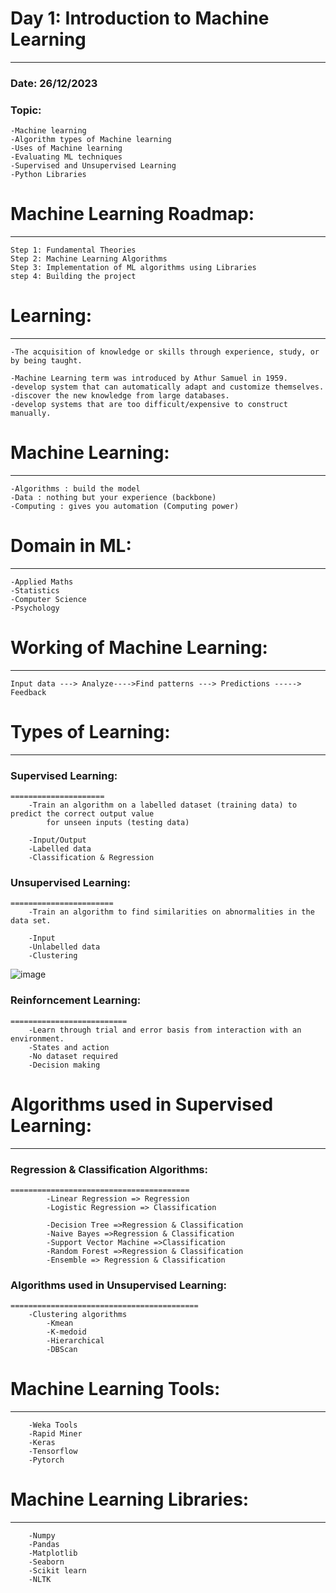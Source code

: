 # Day 1: Introduction to Machine Learning
------------------------------------------
### Date: 26/12/2023
### Topic:
	-Machine learning
	-Algorithm types of Machine learning
	-Uses of Machine learning
	-Evaluating ML techniques
	-Supervised and Unsupervised Learning
	-Python Libraries
	
# Machine Learning Roadmap:
-------------------------
    Step 1: Fundamental Theories
    Step 2: Machine Learning Algorithms
    Step 3: Implementation of ML algorithms using Libraries
    step 4: Building the project

# Learning: 
---------
	-The acquisition of knowledge or skills through experience, study, or by being taught.
	
	-Machine Learning term was introduced by Athur Samuel in 1959.
	-develop system that can automatically adapt and customize themselves.
	-discover the new knowledge from large databases.
	-develop systems that are too difficult/expensive to construct manually.
	
# Machine Learning: 
-----------------
	-Algorithms : build the model
	-Data : nothing but your experience (backbone)
	-Computing : gives you automation (Computing power)
	
# Domain in ML:
-------------
	-Applied Maths
	-Statistics
	-Computer Science
	-Psychology
	
# Working of Machine Learning:
-----------------------------
	
	Input data ---> Analyze---->Find patterns ---> Predictions -----> Feedback
	
# Types of Learning:
-------------------
### Supervised Learning:
	=====================
		-Train an algorithm on a labelled dataset (training data) to predict the correct output value
			for unseen inputs (testing data)
			
		-Input/Output
		-Labelled data
		-Classification & Regression
			
### Unsupervised Learning:
	=======================
		-Train an algorithm to find similarities on abnormalities in the data set.
		
		-Input
		-Unlabelled data
		-Clustering

![image](https://github.com/Kiranwaghmare123/PG-DBDA-Sep2023/assets/72081819/634ddf26-a1ac-44c0-880e-dbda70c85c41)

### Reinforncement Learning:
	==========================
		-Learn through trial and error basis from interaction with an environment.
		-States and action
		-No dataset required
		-Decision making
	
# Algorithms used in Supervised Learning:
----------------------------------------	
### Regression & Classification Algorithms:
	========================================
			-Linear Regression => Regression
			-Logistic Regression => Classification
			
			-Decision Tree =>Regression & Classification
			-Naive Bayes =>Regression & Classification
			-Support Vector Machine =>Classification
			-Random Forest =>Regression & Classification
			-Ensemble => Regression & Classification
		
### Algorithms used in Unsupervised Learning:	
	==========================================
		-Clustering algorithms
			-Kmean
			-K-medoid
			-Hierarchical
			-DBScan
		
		
# Machine Learning Tools:
------------------------
		-Weka Tools
		-Rapid Miner
		-Keras
		-Tensorflow
		-Pytorch
		
# Machine Learning Libraries:
----------------------------
		-Numpy
		-Pandas
		-Matplotlib
		-Seaborn
		-Scikit learn
		-NLTK
